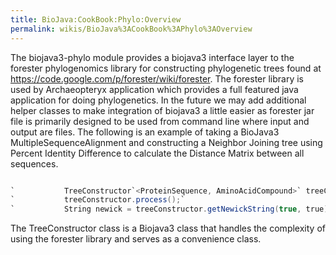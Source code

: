 ```yaml
---
title: BioJava:CookBook:Phylo:Overview
permalink: wikis/BioJava%3ACookBook%3APhylo%3AOverview
---
```


The biojava3-phylo module provides a biojava3 interface layer to the
forester phylogenomics library for constructing phylogenetic trees found
at <https://code.google.com/p/forester/wiki/forester>. The forester
library is used by Archaeopteryx application which provides a full
featured java application for doing phylogenetics. In the future we may
add additional helper classes to make integration of biojava3 a little
easier as forester jar file is primarily designed to be used from
command line where input and output are files. The following is an
example of taking a BioJava3 MultipleSequenceAlignment and constructing
a Neighbor Joining tree using Percent Identity Difference to calculate
the Distance Matrix between all sequences.

```java

`           TreeConstructor`<ProteinSequence, AminoAcidCompound>` treeConstructor = new TreeConstructor`<ProteinSequence, AminoAcidCompound>`(multipleSequenceAlignment, TreeType.NJ, TreeConstructionAlgorithm.PID, new ProgessListenerStub());`  
`           treeConstructor.process();`  
`           String newick = treeConstructor.getNewickString(true, true);`

```

The TreeConstructor class is a Biojava3 class that handles the
complexity of using the forester library and serves as a convenience
class.
